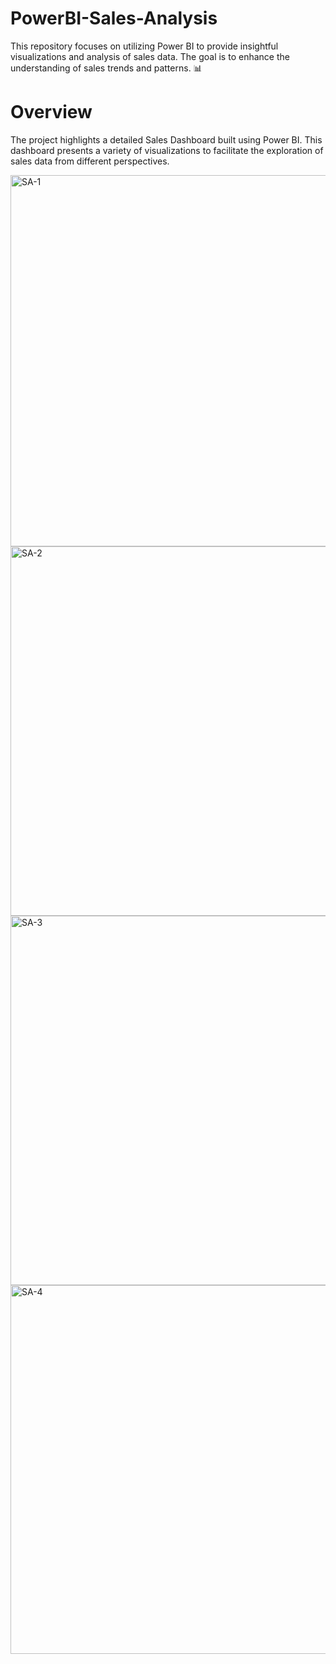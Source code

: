 # PowerBI-Sales-Analysis

This repository focuses on utilizing Power BI to provide insightful visualizations and analysis of sales data. The goal is to enhance the understanding of sales trends and patterns. 📊

# Overview
The project highlights a detailed Sales Dashboard built using Power BI. This dashboard presents a variety of visualizations to facilitate the exploration of sales data from different perspectives.


<img width="594" alt="SA-1" src="https://github.com/Shahood-Sajid/PowerBI-Sales-Analysis/assets/91459176/06833ede-936d-460a-afe3-36a7ce054eb9">


<img width="591" alt="SA-2" src="https://github.com/Shahood-Sajid/PowerBI-Sales-Analysis/assets/91459176/95ff1c6a-6810-4ac8-88c3-0945316f3908">


<img width="591" alt="SA-3" src="https://github.com/Shahood-Sajid/PowerBI-Sales-Analysis/assets/91459176/3fb63e69-5d6c-4afd-9a7d-1dd6a2183e0f">

<img width="590" alt="SA-4" src="https://github.com/Shahood-Sajid/PowerBI-Sales-Analysis/assets/91459176/6e36628d-5b7a-43d1-90ca-1c7414d9aa0c">


